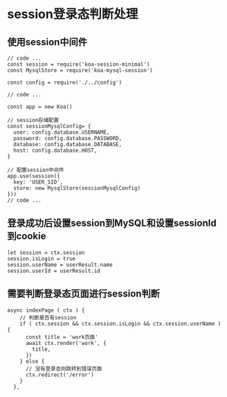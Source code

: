 #  session登录态判断处理 #

##  使用session中间件 ##

    // code ...
    const session = require('koa-session-minimal')
    const MysqlStore = require('koa-mysql-session')
    
    const config = require('./../config')
    
    // code ...
    
    const app = new Koa()
    
    // session存储配置
    const sessionMysqlConfig= {
      user: config.database.USERNAME,
      password: config.database.PASSWORD,
      database: config.database.DATABASE,
      host: config.database.HOST,
    }
    
    // 配置session中间件
    app.use(session({
      key: 'USER_SID',
      store: new MysqlStore(sessionMysqlConfig)
    }))
    // code ...

##  登录成功后设置session到MySQL和设置sessionId到cookie ##

    let session = ctx.session
    session.isLogin = true
    session.userName = userResult.name
    session.userId = userResult.id

##  需要判断登录态页面进行session判断 ##

    async indexPage ( ctx ) {
        // 判断是否有session
        if ( ctx.session && ctx.session.isLogin && ctx.session.userName ) {
          const title = 'work页面'
          await ctx.render('work', {
            title,
          })
        } else {
          // 没有登录态则跳转到错误页面
          ctx.redirect('/error')
        }
      },